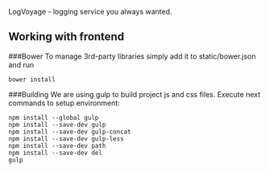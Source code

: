 LogVoyage - logging service you always wanted.


## Working with frontend
###Bower
To manage 3rd-party libraries simply add it to static/bower.json and run
```
bower install
```

###Building
We are using gulp to build project js and css files.
Execute next commands to setup environment:
```
npm install --global gulp
npm install --save-dev gulp
npm install --save-dev gulp-concat
npm install --save-dev gulp-less 
npm install --save-dev path
npm install --save-dev del
gulp
```
